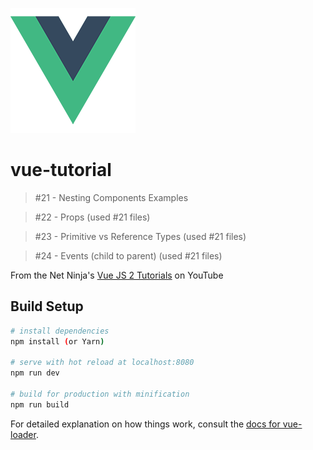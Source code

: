 ![Logo of the project](./../img/vue_logo.png)

# vue-tutorial

>#21 - Nesting Components Examples

>#22 - Props (used #21 files)

>#23 - Primitive vs Reference Types (used #21 files)

>#24 - Events (child to parent) (used #21 files)

From the Net Ninja's [Vue JS 2 Tutorials](https://www.youtube.com/playlist?list=PL4cUxeGkcC9gQcYgjhBoeQH7wiAyZNrYa) on YouTube

## Build Setup

``` bash
# install dependencies
npm install (or Yarn)

# serve with hot reload at localhost:8080
npm run dev

# build for production with minification
npm run build
```

For detailed explanation on how things work, consult the [docs for vue-loader](http://vuejs.github.io/vue-loader).
